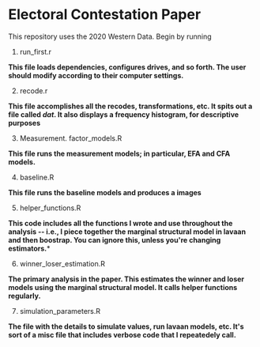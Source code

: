 # Electoral Contestation Paper

This repository uses the 2020 Western Data. Begin by running

1. run_first.r

**This file loads dependencies, configures drives, and so forth. The user should modify according to their computer settings.**

2. recode.r

**This file accomplishes all the recodes, transformations, etc. It spits out a file called *dat*. It also displays a frequency histogram, for descriptive purposes**

3. Measurement. factor_models.R

**This file runs the measurement models; in particular, EFA and CFA models.**

4. baseline.R

**This file runs the baseline models and produces a images**


5. helper_functions.R 

**This code includes all the functions I wrote and use throughout the analysis -- i.e., I piece together the marginal structural model in lavaan and then boostrap. You can ignore this, unless you're changing estimators.***

6.  winner_loser_estimation.R


**The primary analysis in the paper. This estimates the winner and loser models using the marginal structural model. It calls helper functions regularly.**


7.  simulation_parameters.R

**The file with the details to simulate values, run lavaan models, etc. It's sort of a misc file that includes verbose code that I repeatedely call.**


